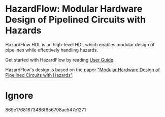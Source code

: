 # HazardFlow: Modular Hardware Design of Pipelined Circuits with Hazards

HazardFlow HDL is an high-level HDL which enables modular design of pipelines while effectively handling hazards.

Get started with HazardFlow by reading [User Guide](https://kaist-cp.github.io/hazardflow/book/).

HazardFlow's design is based on the paper ["Modular Hardware Design of Pipelined Circuits with Hazards"](https://dl.acm.org/doi/10.1145/3656378).

# Ignore

869e17681673486f656798ae547e1271
